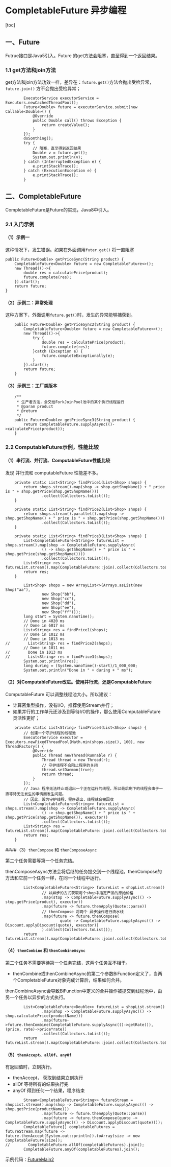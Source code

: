 # CompletableFuture 异步编程

[toc]

## 一、Future

Futrue接口是Java5引入。Future 的get方法会阻塞，直至得到一个返回结果。

### 1.1 get方法和join方法

get方法和join方法功效一样，差异在：`future.get()`方法会抛出受检异常，`future.join()` 方不会抛出受检异常；

```
        ExecutorService executorService = Executors.newCachedThreadPool();
        Future<Double> future = executorService.submit(new Callable<Double>() {
            @Override
            public Double call() throws Exception {
                return createValue();
            }
        });
        doSomthing();
        try {
            // 阻塞，直至得到返回结果
            Double v = future.get();
            System.out.println(v);
        } catch (InterruptedException e) {
            e.printStackTrace();
        } catch (ExecutionException e) {
            e.printStackTrace();
        }
```

## 二、CompletableFuture

CompletableFuture是Future的实现，Java8中引入。

### 2.1 入门示例

#### （1）示例一

这种情况下，发生错误。如果在外面调用`futer.get()` 将一直阻塞

```
public Future<Double> getPriceSync(String product) {
    CompletableFuture<Double> future = new CompletableFuture<>();
    new Thread(()->{
        double res = calculatePrice(product);
        future.complete(res);
    }).start();
    return future;
}
```

#### （2）示例二：异常处理

这种方案下，外面调用`future.get()`时，发生的异常能够捕获到。

```
    public Future<Double> getPriceSync2(String product) {
        CompletableFuture<Double> future = new CompletableFuture<>();
        new Thread(()->{
            try {
                double res = calculatePrice(product);
                future.complete(res);
            }catch (Exception e) {
                future.completeExceptionally(e);
            }
        }).start();
        return future;
    }
```

#### （3）示例三：工厂类版本

```
    /**
     * 生产者方法，会交给ForkJoinPool池中的某个执行线程运行
     * @param product
     * @return
     */
    public Future<Double> getPriceSync3(String product) {
        return CompletableFuture.supplyAsync(()->calculatePrice(product));
    }
```



### 2.2 ComputableFuture示例，性能比较

#### （1）串行流、并行流、ComputableFuture性能比较

发现 并行流和 computableFuture 性能差不多。

```
    private static List<String> findPrice1(List<Shop> shops) {
        return shops.stream().map(shop -> shop.getShopName() + " price is " + shop.getPrice(shop.getShopName()))
                .collect(Collectors.toList());
    }

    private static List<String> findPrice2(List<Shop> shops) {
        return shops.stream().parallel().map(shop -> shop.getShopName() + " price is " + shop.getPrice(shop.getShopName()))
                .collect(Collectors.toList());
    }

    private static List<String> findPrice3(List<Shop> shops) {
        List<CompletableFuture<String>> futureList = shops.stream().map(shop -> CompletableFuture.supplyAsync(
                () -> shop.getShopName() + " price is " + shop.getPrice(shop.getShopName())))
                .collect(Collectors.toList());
        List<String> res = futureList.stream().map(CompletableFuture::join).collect(Collectors.toList());
        return res;
    }
```

```
        List<Shop> shops = new ArrayList<>(Arrays.asList(new Shop("aa"),
                new Shop("bb"),
                new Shop("cc"),
                new Shop("dd"),
                new Shop("ee"),
                new Shop("ff")));
        long start = System.nanoTime();
        // Done in 4020 ms
        // Done in 6017 ms
        List<String> res = findPrice1(shops);
        // Done in 1012 ms
        // Done in 1013 ms
//        List<String> res = findPrice2(shops);
        // Done in 1011 ms
//        Done in 1013 ms
//        List<String> res = findPrice3(shops);
        System.out.println(res);
        long during = (System.nanoTime()-start)/1_000_000;
        System.out.println("Done in " + during + " ms");
```

#### （2）对ComputableFuture改进。使用并行流，还是ComputableFuture

ComputableFuture 可以调整线程池大小。所以建议：

- 计算密集型操作，没有I/O，推荐使用Stream并行；
- 如果并行的工作单元还涉及到等待I/O的操作，那么使用ComputableFuture 灵活性更好；

```
    private static List<String> findPrice4(List<Shop> shops) {
        // 创建一个守护线程的线程池
        ExecutorService executor = Executors.newFixedThreadPool(Math.min(shops.size(), 100), new ThreadFactory() {
            @Override
            public Thread newThread(Runnable r) {
                Thread thread = new Thread(r);
                // 守护线程不会阻止程序的关闭
                thread.setDaemon(true);
                return thread;
            }
        });
        // Java 程序无法终止或退出一个正在运行的线程，所以最后剩下的线程会由于一直等待无法发生的事情而发生问题。
        // 因此，设为守护线程，程序退出，线程就会被回收
        List<CompletableFuture<String>> futureList = shops.stream().map(shop -> CompletableFuture.supplyAsync(
                () -> shop.getShopName() + " price is " + shop.getPrice(shop.getShopName()), executor))
                .collect(Collectors.toList());
        List<String> res = futureList.stream().map(CompletableFuture::join).collect(Collectors.toList());
        return res;
    }
```

####（3）`thenCompose` 和 `thenComposeAsync`

第二个任务需要等第一个任务完结。

thenComposeAsync方法会将后继的任务提交到一个线程池。thenCompose的方法和它前一个任务一样，在同一个线程中运行。

```
        List<CompletableFuture<String>> futureList = shopList.stream()
                // 以异步的方式获取每个shop中指定产品的原始价格
                .map(stop -> CompletableFuture.supplyAsync(() -> stop.getPrice(product), executor))
                .map(future -> future.thenApply(Quote::parse))
                // thenCompose 将两个 异步操作进行流水线
                .map(future -> future.thenCompose(
                        quote -> CompletableFuture.supplyAsync(() -> Discount.applyDiscount(quote), executor))
                ).collect(Collectors.toList());
        return futureList.stream().map(CompletableFuture::join).collect(Collectors.toList());
```

#### （4）`thenCombine` 和 `thenCombineAsync`

第二个任务不需要等待第一个任务完结，这两个任务互不相干。

- thenCombine或thenCombineAsync的第二个参数BiFunction定义了，当两个CompletableFuture对象完成计算后，结果如何合并。

thenCombineAsync会导致BiFunction中定义的合并操作被提交到线程池中，由另一个任务以异步的方式执行。

```
        List<CompletableFuture<Double>> futureList = shopList.stream()
                .map(shop -> CompletableFuture.supplyAsync(() -> shop.calculatePrice(productName)))
                .map(future->future.thenCombine(CompletableFuture.supplyAsync(()->getRate()), (price, rate)->price*rate))
                .collect(Collectors.toList());
        return futureList.stream().map(CompletableFuture::join).collect(Collectors.toList());
```

#### （5）`thenAccept`、`allOf`、`anyOf`

有返回值时，立刻执行。

- thenAccept， 获取到结果立刻执行
- allOf 等待所有的结果执行完
- anyOf 得到任何一个结果，程序结束

```
        Stream<CompletableFuture<String>> futureStream = shopList.stream().map(shop -> CompletableFuture.supplyAsync(() -> shop.getPrice(productName)))
                .map(future -> future.thenApply(Quote::parse))
                .map(future -> future.thenCompose(quote -> CompletableFuture.supplyAsync(() -> Discount.applyDiscount(quote))));
        CompletableFuture[] completableFutures = futureStream.map(future -> future.thenAccept(System.out::println)).toArray(size -> new CompletableFuture[size]);
//        CompletableFuture.allOf(completableFutures).join();
        CompletableFuture.anyOf(completableFutures).join();
```

示例代码：[FutureMain2](https://gitee.com/lf-ren/java-re-new-builder/blob/master/projects/pro02Java8/src/main/java/com/hef/future/demo2/FutureMain2.java)

